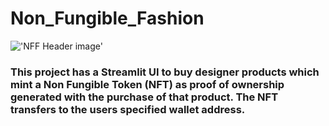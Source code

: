 # Non_Fungible_Fashion

!['NFF Header image'](./Resources/Images/NFF_heade.png)

### This project has a Streamlit UI to buy designer products which mint a Non Fungible Token (NFT) as proof of ownership generated with the purchase of that product. The NFT transfers to the users specified wallet address. 